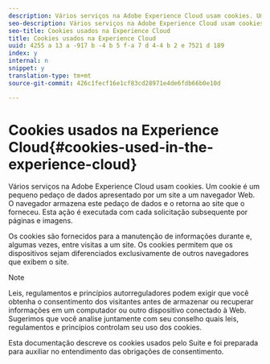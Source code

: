 ```yaml
---
description: Vários serviços na Adobe Experience Cloud usam cookies. Um cookie é um pequeno pedaço de dados apresentado por um site a um navegador Web. O navegador armazena este pedaço de dados e o retorna ao site que o forneceu. Esta ação é executada em cada solicitação subsequente para páginas e imagens.
seo-description: Vários serviços na Adobe Experience Cloud usam cookies. Um cookie é um pequeno pedaço de dados apresentado por um site a um navegador Web. O navegador armazena este pedaço de dados e o retorna ao site que o forneceu. Esta ação é executada em cada solicitação subsequente para páginas e imagens.
seo-title: Cookies usados na Experience Cloud
title: Cookies usados na Experience Cloud
uuid: 4255 a 13 a -917 b -4 b 5 f-a 7 d 4-4 b 2 e 7521 d 189
index: y
internal: n
snippet: y
translation-type: tm+mt
source-git-commit: 426c1fecf16e1cf83cd28971e4de6fdb66b0e10d

---
```



# Cookies usados na Experience Cloud{#cookies-used-in-the-experience-cloud}

Vários serviços na Adobe Experience Cloud usam cookies. Um cookie é um pequeno pedaço de dados apresentado por um site a um navegador Web. O navegador armazena este pedaço de dados e o retorna ao site que o forneceu. Esta ação é executada com cada solicitação subsequente por páginas e imagens.

Os cookies são fornecidos para a manutenção de informações durante e, algumas vezes, entre visitas a um site. Os cookies permitem que os dispositivos sejam diferenciados exclusivamente de outros navegadores que exibem o site.

>[!NOTE]
>
>Leis, regulamentos e princípios autorreguladores podem exigir que você obtenha o consentimento dos visitantes antes de armazenar ou recuperar informações em um computador ou outro dispositivo conectado à Web. Sugerimos que você analise juntamente com seu conselho quais leis, regulamentos e princípios controlam seu uso dos cookies.

Esta documentação descreve os cookies usados pelo Suite e foi preparada para auxiliar no entendimento das obrigações de consentimento.
